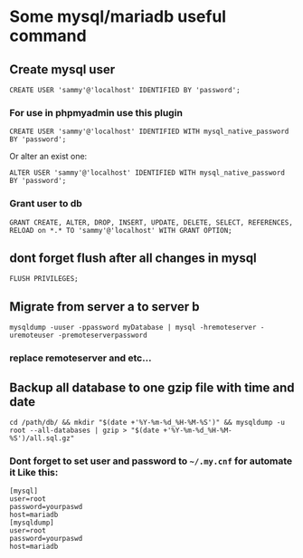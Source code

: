 # Some mysql/mariadb useful command

## Create mysql user
```
CREATE USER 'sammy'@'localhost' IDENTIFIED BY 'password';
```
### For use in phpmyadmin use this plugin
```
CREATE USER 'sammy'@'localhost' IDENTIFIED WITH mysql_native_password BY 'password';
```
Or alter an exist one:
```
ALTER USER 'sammy'@'localhost' IDENTIFIED WITH mysql_native_password BY 'password';
```

### Grant user to db
```
GRANT CREATE, ALTER, DROP, INSERT, UPDATE, DELETE, SELECT, REFERENCES, RELOAD on *.* TO 'sammy'@'localhost' WITH GRANT OPTION;
```
## dont forget flush after all changes in mysql
```
FLUSH PRIVILEGES;
```

## Migrate from server a to server b
```
mysqldump -uuser -ppassword myDatabase | mysql -hremoteserver -uremoteuser -premoteserverpassword 
```
### replace remoteserver and etc...

## Backup all database to one gzip file with time and date
```
cd /path/db/ && mkdir "$(date +'%Y-%m-%d_%H-%M-%S')" && mysqldump -u root --all-databases | gzip > "$(date +'%Y-%m-%d_%H-%M-%S')/all.sql.gz"
```
### Dont forget to set user and password to `~/.my.cnf` for automate it Like this:
```
[mysql]
user=root
password=yourpaswd
host=mariadb
[mysqldump]
user=root
password=yourpaswd
host=mariadb
```
